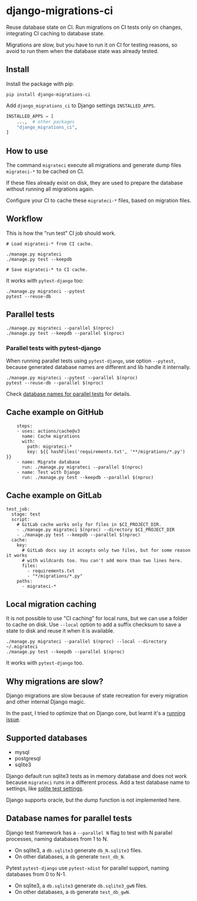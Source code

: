 # django-migrations-ci

Reuse database state on CI. Run migrations on CI tests only on changes,
integrating CI caching to database state.

Migrations are slow, but you have to run it on CI for testing reasons, so avoid
to run them when the database state was already tested.

## Install

Install the package with pip:

```shell
pip install django-migrations-ci
```

Add `django_migrations_ci` to Django settings `INSTALLED_APPS`.

```python
INSTALLED_APPS = [
    ...,  # other packages
    "django_migrations_ci",
]
```

## How to use

The command `migrateci` execute all migrations and generate dump files `migrateci-*` to be cached on CI.

If these files already exist on disk, they are used to prepare the database without running all migrations again.

Configure your CI to cache these `migrateci-*` files, based on migration files.

## Workflow

This is how the "run test" CI job should work.

```shell
# Load migrateci-* from CI cache.

./manage.py migrateci
./manage.py test --keepdb

# Save migrateci-* to CI cache.
```

It works with `pytest-django` too:

```shell
./manage.py migrateci --pytest
pytest --reuse-db
```

## Parallel tests

```shell
./manage.py migrateci --parallel $(nproc)
./manage.py test --keepdb --parallel $(nproc)
```

### Parallel tests with pytest-django

When running parallel tests using `pytest-django`, use option `--pytest`,
because generated database names are different and lib handle it internally.

```shell
./manage.py migrateci --pytest --parallel $(nproc)
pytest --reuse-db --parallel $(nproc)
```

Check [database names for parallel tests](#database-names-for-parallel-tests) for
details. 

## Cache example on GitHub

```
    steps:
    - uses: actions/cache@v3
      name: Cache migrations
      with:
        path: migrateci-*
        key: ${{ hashFiles('requirements.txt', '**/migrations/*.py') }}
    - name: Migrate database
      run: ./manage.py migrateci --parallel $(nproc)
    - name: Test with Django
      run: ./manage.py test --keepdb --parallel $(nproc)
```

## Cache example on GitLab

```
test_job:
  stage: test
  script:
    # GitLab cache works only for files in $CI_PROJECT_DIR.
    - ./manage.py migrateci $(nproc) --directory $CI_PROJECT_DIR
    - ./manage.py test --keepdb --parallel $(nproc)
  cache:
    key:
      # GitLab docs say it accepts only two files, but for some reason it works
      # with wildcards too. You can't add more than two lines here.
      files:
        - requirements.txt
        - "*/migrations/*.py"
    paths:
      - migrateci-*
```

## Local migration caching

It is not possible to use "CI caching" for local runs, but we can use a folder
to cache on disk. Use `--local` option to add a suffix checksum to save a state
to disk and reuse it when it is available.

```shell
./manage.py migrateci --parallel $(nproc) --local --directory ~/.migrateci
./manage.py test --keepdb --parallel $(nproc)
```

It works with `pytest-django` too.

## Why migrations are slow?

Django migrations are slow because of state recreation for every migration and other internal Django magic.

In the past, I tried to optimize that on Django core, but learnt it's a [running issue](https://code.djangoproject.com/ticket/29898).

## Supported databases

* mysql
* postgresql
* sqlite3

Django default run sqlite3 tests as in memory database and does not work because
`migrateci` runs in a different process. Add a test database name to settings,
like [sqlite test settings](django_migrations_ci/tests/testapp/settings_sqlite.py).

Django supports oracle, but the dump function is not implemented here.

## Database names for parallel tests

Django test framework has a `--parallel N` flag to test with N parallel processes,
naming databases from 1 to N.

* On sqlite3, a `db.sqlite3` generate `db_N.sqlite3` files.
* On other databases, a `db` generate `test_db_N`.

Pytest `pytest-django` use `pytest-xdist` for parallel support, naming databases
from 0 to N-1.

* On sqlite3, a `db.sqlite3` generate `db.sqlite3_gwN` files.
* On other databases, a `db` generate `test_db_gwN`.
